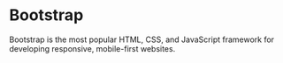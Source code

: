 <h1>Bootstrap</h1>

<p>Bootstrap is the most popular HTML, CSS, and JavaScript framework for developing responsive, mobile-first websites.</p>